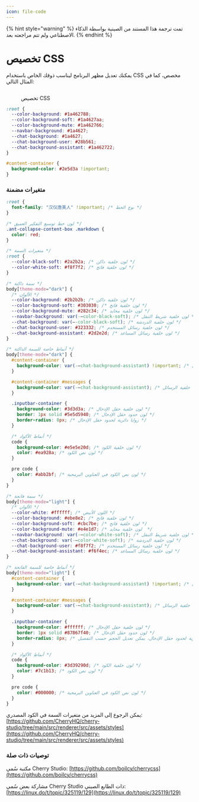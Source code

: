 ```yaml
---
icon: file-code
---
```


{% hint style="warning" %}
تمت ترجمة هذا المستند من الصينية بواسطة الذكاء الاصطناعي ولم تتم مراجعته بعد.
{% endhint %}

# تخصيص CSS

يمكنك تعديل مظهر البرنامج ليناسب ذوقك الخاص باستخدام CSS مخصص، كما في المثال التالي:

<figure><img src="../../.gitbook/assets/telegram-cloud-photo-size-5-6311935435315724879-y.jpg" alt=""><figcaption><p>تخصيص CSS</p></figcaption></figure>

```css
:root {
  --color-background: #1a462788;
  --color-background-soft: #1a4627aa;
  --color-background-mute: #1a462766;
  --navbar-background: #1a4627;
  --chat-background: #1a4627;
  --chat-background-user: #28b561;
  --chat-background-assistant: #1a462722;
}

#content-container {
  background-color: #2e5d3a !important;
}
```

### متغيرات مضمنة

```css
:root {
  font-family: "汉仪唐美人" !important; /* نوع الخط */
}

/* لون خط توسيع التفكير العميق */
.ant-collapse-content-box .markdown {
  color: red;
}

/* متغيرات السمة */
:root {
  --color-black-soft: #2a2b2a; /* لون خلفية داكن */
  --color-white-soft: #f8f7f2; /* لون خلفية فاتح */
}

/* سمة داكنة */
body[theme-mode="dark"] {
  /* الألوان */
  --color-background: #2b2b2b; /* لون خلفية داكن */
  --color-background-soft: #303030; /* لون خلفية فاتح */
  --color-background-mute: #282c34; /* لون خلفية محايد */
  --navbar-background: var(-–color-black-soft); /* لون خلفية شريط التنقل */
  --chat-background: var(–-color-black-soft); /* لون خلفية الدردشة */
  --chat-background-user: #323332; /* لون خلفية رسائل المستخدم */
  --chat-background-assistant: #2d2e2d; /* لون خلفية رسائل المساعد */
}

/* أنماط خاصة للسمة الداكنة */
body[theme-mode="dark"] {
  #content-container {
    background-color: var(-–chat-background-assistant) !important; /* لون خلفية حاوية المحتوى */
  }

  #content-container #messages {
    background-color: var(-–chat-background-assistant); /* لون خلفية الرسائل */
  }

  .inputbar-container {
    background-color: #3d3d3a; /* لون خلفية حقل الإدخال */
    border: 1px solid #5e5d5940; /* لون حدود حقل الإدخال */
    border-radius: 8px; /* زوايا دائرية لحدود حقل الإدخال */
  }

  /* أنماط الأكواد */
  code {
    background-color: #e5e5e20d; /* لون خلفية الكود */
    color: #ea928a; /* لون نص الكود */
  }

  pre code {
    color: #abb2bf; /* لون نص الكود في العناوين البرمجية */
  }
}

/* سمة فاتحة */
body[theme-mode="light"] {
  /* الألوان */
  --color-white: #ffffff; /* اللون الأبيض */
  --color-background: #ebe8e2; /* لون خلفية فاتح */
  --color-background-soft: #cbc7be; /* لون خلفية فاتح */
  --color-background-mute: #e4e1d7; /* لون خلفية محايد  */
  --navbar-background: var(-–color-white-soft); /* لون خلفية شريط التنقل */
  --chat-background: var(-–color-white-soft); /* لون خلفية الدردشة */
  --chat-background-user: #f8f7f2; /* لون خلفية رسائل المستخدم */
  --chat-background-assistant: #f6f4ec; /* لون خلفية رسائل المساعد */
}

/* أنماط خاصة للسمة الفاتحة */
body[theme-mode="light"] {
  #content-container {
    background-color: var(-–chat-background-assistant) !important; /* لون خلفية حاوية المحتوى */
  }

  #content-container #messages {
    background-color: var(-–chat-background-assistant); /* لون خلفية الرسائل */
  }

  .inputbar-container {
    background-color: #ffffff; /* لون خلفية حقل الإدخال */
    border: 1px solid #87867f40; /* لون حدود حقل الإدخال */
    border-radius: 8px; /* زوايا دائرية لحدود حقل الإدخال، يمكن تعديل الحجم حسب التفضيل */
  }

  /* أنماط الأكواد */
  code {
    background-color: #3d39290d; /* لون خلفية الكود */
    color: #7c1b13; /* لون نص الكود */
  }

  pre code {
    color: #000000; /* لون نص الكود في العناوين البرمجية */
  }
}
```

يمكن الرجوع إلى المزيد من متغيرات السمة في الكود المصدري: [https://github.com/CherryHQ/cherry-studio/tree/main/src/renderer/src/assets/styles](https://github.com/CherryHQ/cherry-studio/tree/main/src/renderer/src/assets/styles)

### توصيات ذات صلة

مكتبة سُمي Cherry Studio: [https://github.com/boilcy/cherrycss](https://github.com/boilcy/cherrycss)

مشاركة بعض سُمي Cherry Studio ذات الطابع الصيني: [https://linux.do/t/topic/325119/129](https://linux.do/t/topic/325119/129)